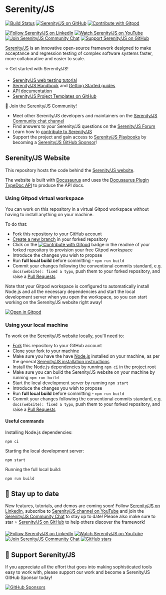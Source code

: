 # Serenity/JS

[![Build Status](https://github.com/serenity-js/serenity-js.org/actions/workflows/main.yaml/badge.svg?branch=main)](https://github.com/serenity-js/serenity-js.org/actions)
[![Serenity/JS on GitHub](https://img.shields.io/badge/github-serenity--js-yellow?logo=github)](https://github.com/serenity-js/)
[![Contribute with Gitpod](https://img.shields.io/badge/Contribute%20with-Gitpod-908a85?logo=gitpod)](https://gitpod.io/from-referrer/)

[![Follow Serenity/JS on LinkedIn](https://img.shields.io/badge/Follow-Serenity%2FJS%20-0077B5?logo=linkedin)](https://www.linkedin.com/company/serenity-js)
[![Watch Serenity/JS on YouTube](https://img.shields.io/badge/Watch-@serenity--js-E62117?logo=youtube)](https://www.youtube.com/@serenity-js)
[![Join Serenity/JS Community Chat](https://img.shields.io/badge/Chat-Serenity%2FJS%20Community-FBD30B?logo=matrix)](https://matrix.to/#/#serenity-js:gitter.im)
[![Support Serenity/JS on GitHub](https://img.shields.io/badge/Support-@serenity--js-703EC8?logo=github)](https://github.com/sponsors/serenity-js)

[Serenity/JS](https://serenity-js.org) is an innovative open-source framework designed to make acceptance and regression testing
of complex software systems faster, more collaborative and easier to scale.

⭐️ Get started with Serenity/JS!
- [Serenity/JS web testing tutorial](https://serenity-js.org/handbook/web-testing/your-first-web-scenario)
- [Serenity/JS Handbook](https://serenity-js.org/handbook) and [Getting Started guides](https://serenity-js.org/handbook/getting-started/)
- [API documentation](https://serenity-js.org/api/core)
- [Serenity/JS Project Templates on GitHub](https://serenity-js.org/handbook/getting-started/project-templates/)

👋 Join the Serenity/JS Community!
- Meet other Serenity/JS developers and maintainers on the [Serenity/JS Community chat channel](https://matrix.to/#/#serenity-js:gitter.im)
- Find answers to your Serenity/JS questions on the [Serenity/JS Forum](https://github.com/orgs/serenity-js/discussions/categories/how-to)
- Learn how to [contribute to Serenity/JS](https://serenity-js.org/contributing)
- Support the project and gain access to [Serenity/JS Playbooks](https://github.com/serenity-js/playbooks) by becoming a [Serenity/JS GitHub Sponsor](https://github.com/sponsors/serenity-js)!

## Serenity/JS Website

This repository hosts the code behind the [Serenity/JS website](https://serenity-js.org).

The website is built with [Docusaurus](https://docusaurus.io/) and uses
the [Docusaurus Plugin TypeDoc API](https://github.com/milesj/docusaurus-plugin-typedoc-api/) to produce the API docs.

### Using Gitpod virtual workspace

You can work on this repository in a virtual Gitpod workspace without having to install anything on your machine.

To do that:
- [Fork](https://help.github.com/en/github/getting-started-with-github/fork-a-repo) this repository to your GitHub account
- [Create a new branch](https://docs.github.com/en/pull-requests/collaborating-with-pull-requests/proposing-changes-to-your-work-with-pull-requests/creating-and-deleting-branches-within-your-repository) in your forked repository
- Click on the [![Contribute with Gitpod](https://img.shields.io/badge/Contribute%20with-Gitpod-908a85?logo=gitpod)](https://gitpod.io/#https://github.com/serenity-js/serenity-js) badge in the readme of your forked repository to provision your free Gitpod workspace
- Introduce the changes you wish to propose
- Run **full local build** before committing - `npm run build`
- Commit your changes following the conventional commits standard, e.g. `docs(website): fixed a typo`, push them to your forked repository, 
  and raise a [Pull Requests](https://help.github.com/en/github/collaborating-with-issues-and-pull-requests/about-pull-requests)

Note that your Gitpod workspace is configured to automatically install Node.js and all the necessary dependencies and start the local development server
when you open the workspace, so you can start working on the Serenity/JS website right away!

[![Open in Gitpod](https://gitpod.io/button/open-in-gitpod.svg)](https://gitpod.io/from-referrer/)

### Using your local machine

To work on the Serenity/JS website locally, you'll need to:
- [Fork](https://help.github.com/en/github/getting-started-with-github/fork-a-repo) this repository to your GitHub account
- [Clone](https://help.github.com/en/github/creating-cloning-and-archiving-repositories/cloning-a-repository) your fork to your machine
- Make sure you have the have [Node.js](https://nodejs.org/) installed on your machine, as per the general [Serenity/JS installation instructions](https://serenity-js.org/handbook/getting-started/installation/#installing-nodejs)
- Install the Node.js dependencies by running `npm ci` in the project root
- Make sure you can build the Serenity/JS website on your machine by running `npm run build`
- Start the local development server by running `npm start`
- Introduce the changes you wish to propose
- Run **full local build** before committing - `npm run build`
- Commit your changes following the conventional commits standard, e.g. `docs(website): fixed a typo`, push them to your forked repository,
  and raise a [Pull Requests](https://help.github.com/en/github/collaborating-with-issues-and-pull-requests/about-pull-requests)


#### Useful commands

Installing Node.js dependencies:

```
npm ci
```

Starting the local development server:

```
npm start
```

Running the full local build:

```
npm run build
```

## 📣 Stay up to date

New features, tutorials, and demos are coming soon!
Follow [Serenity/JS on LinkedIn](https://www.linkedin.com/company/serenity-js),
subscribe to [Serenity/JS channel on YouTube](https://www.youtube.com/@serenity-js) and join the [Serenity/JS Community Chat](https://matrix.to/#/#serenity-js:gitter.im) to stay up to date!
Please also make sure to star ⭐️ [Serenity/JS on GitHub](https://github.com/serenity-js/serenity-js) to help others discover the framework!

[![Follow Serenity/JS on LinkedIn](https://img.shields.io/badge/Follow-Serenity%2FJS%20-0077B5?logo=linkedin)](https://www.linkedin.com/company/serenity-js)
[![Watch Serenity/JS on YouTube](https://img.shields.io/badge/Watch-@serenity--js-E62117?logo=youtube)](https://www.youtube.com/@serenity-js)
[![Join Serenity/JS Community Chat](https://img.shields.io/badge/Chat-Serenity%2FJS%20Community-FBD30B?logo=matrix)](https://matrix.to/#/#serenity-js:gitter.im)
[![GitHub stars](https://img.shields.io/github/stars/serenity-js/serenity-js?label=Serenity%2FJS&logo=github&style=badge)](https://github.com/serenity-js/serenity-js)

## 💛 Support Serenity/JS

If you appreciate all the effort that goes into making sophisticated tools easy to work with, please support our work and become a Serenity/JS GitHub Sponsor today!

[![GitHub Sponsors](https://img.shields.io/badge/Support%20@serenity%2FJS-703EC8?style=for-the-badge&logo=github&logoColor=white)](https://github.com/sponsors/serenity-js)
